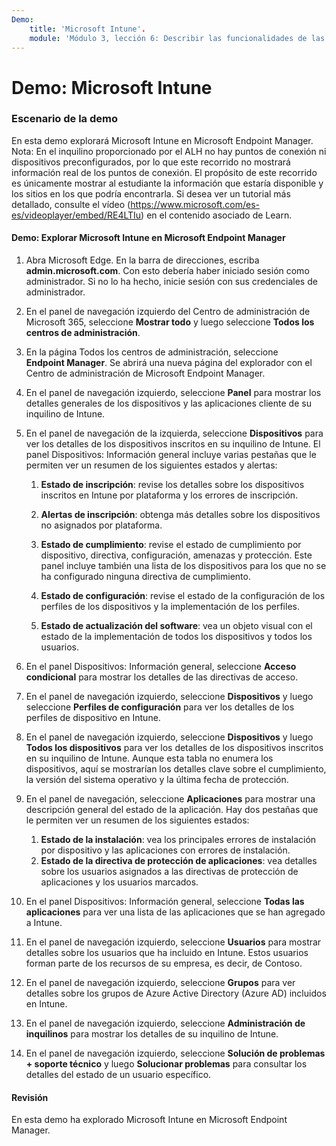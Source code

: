 ```yaml
---
Demo:
    title: 'Microsoft Intune'.
    module: 'Módulo 3, lección 6: Describir las funcionalidades de las soluciones de seguridad de Microsoft. Describir la seguridad de los puntos de conexión con Microsoft Intune'
---
```



# Demo: Microsoft Intune

### Escenario de la demo

En esta demo explorará Microsoft Intune en Microsoft Endpoint Manager. Nota: En el inquilino proporcionado por el ALH no hay puntos de conexión ni dispositivos preconfigurados, por lo que este recorrido no mostrará información real de los puntos de conexión. El propósito de este recorrido es únicamente mostrar al estudiante la información que estaría disponible y los sitios en los que podría encontrarla.  Si desea ver un tutorial más detallado, consulte el vídeo (<https://www.microsoft.com/es-es/videoplayer/embed/RE4LTIu>) en el contenido asociado de Learn.



#### Demo: Explorar Microsoft Intune en Microsoft Endpoint Manager

1. Abra Microsoft Edge. En la barra de direcciones, escriba **admin.microsoft.com**.  Con esto debería haber iniciado sesión como administrador.  Si no lo ha hecho, inicie sesión con sus credenciales de administrador.

1. En el panel de navegación izquierdo del Centro de administración de Microsoft 365, seleccione **Mostrar todo** y luego seleccione **Todos los centros de administración**.

1. En la página Todos los centros de administración, seleccione **Endpoint Manager**.  Se abrirá una nueva página del explorador con el Centro de administración de Microsoft Endpoint Manager.

1. En el panel de navegación izquierdo, seleccione **Panel** para mostrar los detalles generales de los dispositivos y las aplicaciones cliente de su inquilino de Intune.

1. En el panel de navegación de la izquierda, seleccione **Dispositivos** para ver los detalles de los dispositivos inscritos en su inquilino de Intune. El panel Dispositivos: Información general incluye varias pestañas que le permiten ver un resumen de los siguientes estados y alertas:
    1. **Estado de inscripción**: revise los detalles sobre los dispositivos inscritos en Intune por plataforma y los errores de inscripción.
    
    1. **Alertas de inscripción**: obtenga más detalles sobre los dispositivos no asignados por plataforma.
    1. **Estado de cumplimiento**: revise el estado de cumplimiento por dispositivo, directiva, configuración, amenazas y protección. Este panel incluye también una lista de los dispositivos para los que no se ha configurado ninguna directiva de cumplimiento.
    1. **Estado de configuración**: revise el estado de la configuración de los perfiles de los dispositivos y la implementación de los perfiles.
    1. **Estado de actualización del software**: vea un objeto visual con el estado de la implementación de todos los dispositivos y todos los usuarios.

1. En el panel Dispositivos: Información general, seleccione **Acceso condicional** para mostrar los detalles de las directivas de acceso.

1. En el panel de navegación izquierdo, seleccione **Dispositivos** y luego seleccione **Perfiles de configuración** para ver los detalles de los perfiles de dispositivo en Intune.

1. En el panel de navegación izquierdo, seleccione **Dispositivos** y luego **Todos los dispositivos** para ver los detalles de los dispositivos inscritos en su inquilino de Intune.  Aunque esta tabla no enumera los dispositivos, aquí se mostrarían los detalles clave sobre el cumplimiento, la versión del sistema operativo y la última fecha de protección.

1. En el panel de navegación, seleccione **Aplicaciones** para mostrar una descripción general del estado de la aplicación. Hay dos pestañas que le permiten ver un resumen de los siguientes estados:
    1. **Estado de la instalación**: vea los principales errores de instalación por dispositivo y las aplicaciones con errores de instalación.
    1. **Estado de la directiva de protección de aplicaciones**: vea detalles sobre los usuarios asignados a las directivas de protección de aplicaciones y los usuarios marcados.

1. En el panel Dispositivos: Información general, seleccione **Todas las aplicaciones** para ver una lista de las aplicaciones que se han agregado a Intune.

1. En el panel de navegación izquierdo, seleccione **Usuarios** para mostrar detalles sobre los usuarios que ha incluido en Intune. Estos usuarios forman parte de los recursos de su empresa, es decir, de Contoso.

1. En el panel de navegación izquierdo, seleccione **Grupos** para ver detalles sobre los grupos de Azure Active Directory (Azure AD) incluidos en Intune.

1. En el panel de navegación izquierdo, seleccione **Administración de inquilinos** para mostrar los detalles de su inquilino de Intune.

1. En el panel de navegación izquierdo, seleccione **Solución de problemas + soporte técnico** y luego **Solucionar problemas** para consultar los detalles del estado de un usuario específico.

#### Revisión

En esta demo ha explorado Microsoft Intune en Microsoft Endpoint Manager.
